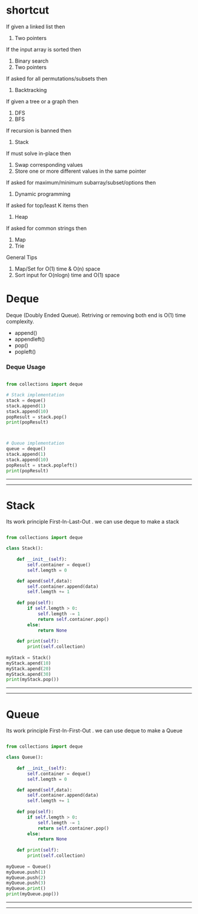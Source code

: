 
# shortcut

If given a linked list then
1. Two pointers

If the input array is sorted then
1. Binary search
2. Two pointers

If asked for all permutations/subsets then
1. Backtracking

If given a tree or a graph then
1. DFS
2. BFS

If recursion is banned then
1. Stack

If must solve in-place then
1. Swap corresponding values
2. Store one or more different values in the same pointer

If asked for maximum/minimum subarray/subset/options then
1. Dynamic programming

If asked for top/least K items then
1. Heap

If asked for common strings then
1. Map
2. Trie

General Tips
1. Map/Set for O(1) time & O(n) space
2. Sort input for O(nlogn) time and O(1) space


# Deque

Deque (Doubly Ended Queue). Retriving or removing both end is O(1) time complexity. 
- append()
- appendleft()
- pop()
- popleft()


### Deque Usage

```python

from collections import deque

# Stack implementation
stack = deque()
stack.append(1)
stack.append(10)
popResult = stack.pop()
print(popResult)



# Queue implementation
queue = deque()
stack.append(1)
stack.append(10)
popResult = stack.popleft()
print(popResult)

```
<hr> 
<hr> 



# Stack

Its work principle First-In-Last-Out . we can use deque to make a stack

```python

from collections import deque

class Stack():
    
    def __init__(self):
        self.container = deque()
        self.lemgth = 0

    def apend(self,data):
        self.container.append(data)
        self.lemgth += 1
    
    def pop(self):
        if self.lemgth > 0:
            self.lemgth -= 1
            return self.container.pop()
        else: 
            return None
    
    def print(self):
        print(self.collection)
    
myStack = Stack()
myStack.apend(10)
myStack.apend(20)
myStack.apend(30)
print(myStack.pop())

```
<hr> 
<hr> 


# Queue

Its work principle First-In-First-Out . we can use deque to make a Queue

```python

from collections import deque

class Queue():
    
    def __init__(self):
        self.container = deque()
        self.lemgth = 0

    def apend(self,data):
        self.container.append(data)
        self.lemgth += 1
    
    def pop(self):
        if self.lemgth > 0:
            self.lemgth -= 1
            return self.container.pop()
        else: 
            return None
    
    def print(self):
        print(self.collection)
    
myQueue = Queue()
myQueue.push(1)
myQueue.push(2)
myQueue.push(3)
myQueue.print()
print(myQueue.pop())

```
<hr> 
<hr> 